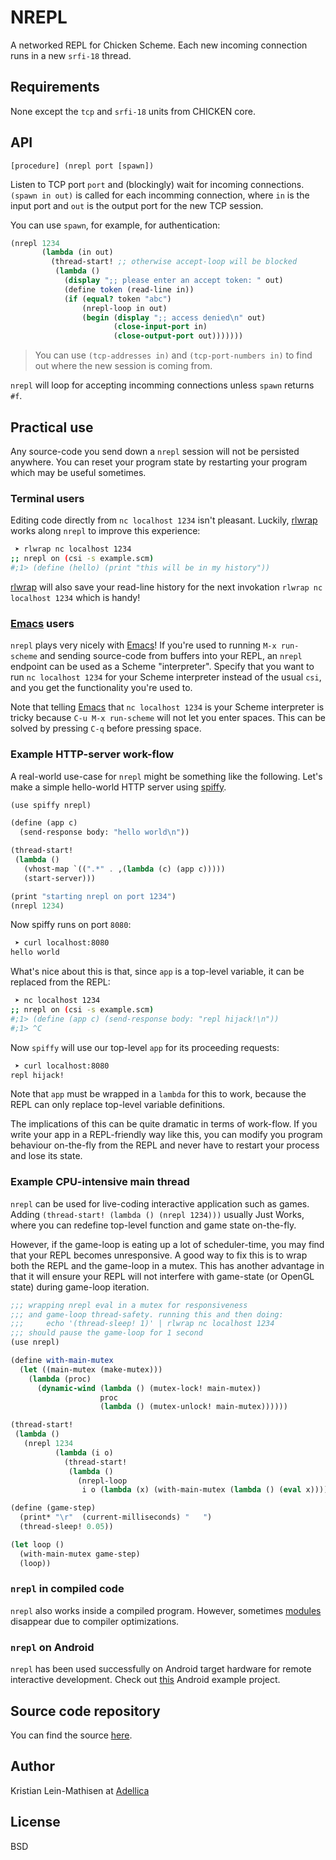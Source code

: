   [spiffy]: http://api.call-cc.org/doc/spiffy
  [emacs]: https://www.gnu.org/software/emacs/
  [rlwrap]: http://freecode.com/projects/rlwrap
  [modules]: http://api.call-cc.org/doc/chicken/modules
# NREPL

A networked REPL for Chicken Scheme. Each new incoming connection runs
in a new `srfi-18` thread.

## Requirements

None except the `tcp` and `srfi-18` units from CHICKEN core.

## API

    [procedure] (nrepl port [spawn])

Listen to TCP port `port` and (blockingly) wait for incoming
connections.  `(spawn in out)` is called for each incomming
connection, where `in` is the input port and `out` is the output port
for the new TCP session.

You can use `spawn`, for example, for authentication:

```scheme
(nrepl 1234
       (lambda (in out)
         (thread-start! ;; otherwise accept-loop will be blocked
          (lambda ()
            (display ";; please enter an accept token: " out)
            (define token (read-line in))
            (if (equal? token "abc")
                (nrepl-loop in out)
                (begin (display ";; access denied\n" out)
                       (close-input-port in)
                       (close-output-port out)))))))
```

> You can use `(tcp-addresses in)` and `(tcp-port-numbers in)` to find
> out where the new session is coming from.

`nrepl` will loop for accepting incomming connections unless `spawn`
returns `#f`.

## Practical use

Any source-code you send down a `nrepl` session will not be persisted
anywhere.  You can reset your program state by restarting your program
which may be useful sometimes.

### Terminal users

Editing code directly from `nc localhost 1234` isn't
pleasant. Luckily, [rlwrap] works along `nrepl` to improve this
experience:

```bash
 ➤ rlwrap nc localhost 1234
;; nrepl on (csi -s example.scm)
#;1> (define (hello) (print "this will be in my history"))
```

[rlwrap] will also save your read-line history for the next invokation
`rlwrap nc localhost 1234` which is handy!


### [Emacs] users

`nrepl` plays very nicely with [Emacs]! If you're used to running `M-x
run-scheme` and sending source-code from buffers into your REPL, an
`nrepl` endpoint can be used as a Scheme "interpreter". Specify that
you want to run `nc localhost 1234` for your Scheme interpreter
instead of the usual `csi`, and you get the functionality you're used
to.

Note that telling [Emacs] that `nc localhost 1234` is your Scheme
interpreter is tricky because `C-u M-x run-scheme` will not let you
enter spaces. This can be solved by pressing `C-q` before pressing
space.

### Example HTTP-server work-flow

A real-world use-case for `nrepl` might be something like the
following. Let's make a simple hello-world HTTP server using [spiffy].

```scheme
(use spiffy nrepl)

(define (app c)
  (send-response body: "hello world\n"))

(thread-start!
 (lambda ()
   (vhost-map `((".*" . ,(lambda (c) (app c)))))
   (start-server)))

(print "starting nrepl on port 1234")
(nrepl 1234)
```

Now spiffy runs on port `8080`:

```bash
 ➤ curl localhost:8080
hello world
```

What's nice about this is that, since `app` is a top-level variable,
it can be replaced from the REPL:

```bash
 ➤ nc localhost 1234
;; nrepl on (csi -s example.scm)
#;1> (define (app c) (send-response body: "repl hijack!\n"))
#;1> ^C
```

Now `spiffy` will use our top-level `app` for its proceeding requests:

```bash
 ➤ curl localhost:8080
repl hijack!
```

Note that `app` must be wrapped in a `lambda` for this to work,
because the REPL can only replace top-level variable definitions.

The implications of this can be quite dramatic in terms of
work-flow. If you write your app in a REPL-friendly way like this, you
can modify you program behaviour on-the-fly from the REPL and never
have to restart your process and lose its state.

### Example CPU-intensive main thread

`nrepl` can be used for live-coding interactive application such as
games. Adding `(thread-start! (lambda () (nrepl 1234)))` usually Just
Works, where you can redefine top-level function and game state
on-the-fly.

However, if the game-loop is eating up a lot of scheduler-time, you
may find that your REPL becomes unresponsive. A good way to fix this
is to wrap both the REPL and the game-loop in a mutex. This has
another advantage in that it will ensure your REPL will not interfere
with game-state (or OpenGL state) during game-loop iteration.

```scheme
;;; wrapping nrepl eval in a mutex for responsiveness
;;; and game-loop thread-safety. running this and then doing:
;;;     echo '(thread-sleep! 1)' | rlwrap nc localhost 1234
;;; should pause the game-loop for 1 second
(use nrepl)

(define with-main-mutex
  (let ((main-mutex (make-mutex)))
    (lambda (proc)
      (dynamic-wind (lambda () (mutex-lock! main-mutex))
                    proc
                    (lambda () (mutex-unlock! main-mutex))))))

(thread-start!
 (lambda ()
   (nrepl 1234
          (lambda (i o)
            (thread-start!
             (lambda ()
               (nrepl-loop
                i o (lambda (x) (with-main-mutex (lambda () (eval x)))))))))))

(define (game-step)
  (print* "\r"  (current-milliseconds) "   ")
  (thread-sleep! 0.05))

(let loop ()
  (with-main-mutex game-step)
  (loop))
```

### `nrepl` in compiled code

`nrepl` also works inside a compiled program. However, sometimes
[modules] disappear due to compiler optimizations.

### `nrepl` on Android

`nrepl` has been used successfully on Android target hardware for
remote interactive development.  Check
out [this](https://github.com/chicken-mobile/chicken-android-template)
Android example project.

## Source code repository

You can find the
source [here](https://github.com/Adellica/chicken-nrepl).

## Author

Kristian Lein-Mathisen at [Adellica](https://github.com/Adellica/)

## License

BSD
